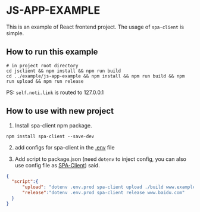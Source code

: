 # JS-APP-EXAMPLE
This is an example of React frontend project. The usage of `spa-client` is simple.

## How to run this example
```shell
# in project root directory
cd jsclient && npm install && npm run build
cd ../example/js-app-example && npm install && npm run build && npm run upload && npm run release
```
PS: `self.noti.link` is routed to 127.0.0.1

## How to use with new project
1. Install spa-client npm package.
```shell
npm install spa-client --save-dev
```
2. add configs for spa-client in the [.env](.env) file

3. Add script to package.json (need `dotenv` to inject config, you can also use config file as [SPA-Client](../../doc/SPA-Client.md)) said.

```json
{
  "script":{
      "upload": "dotenv .env.prod spa-client upload ./build www.example.com",
      "release":"dotenv .env.prod spa-client release www.baidu.com"
  }
}
```
